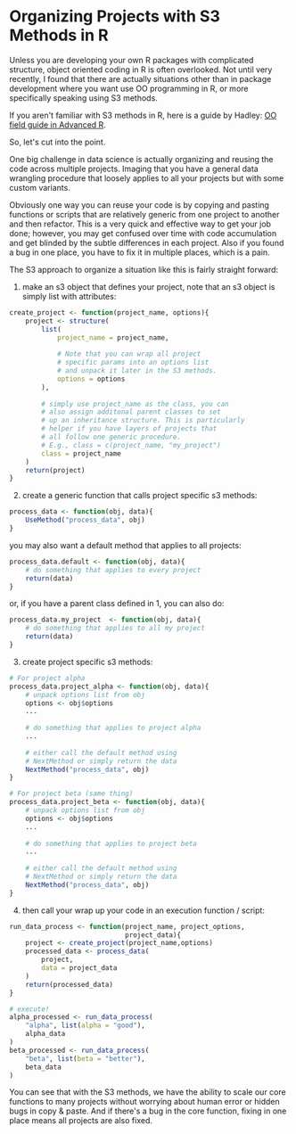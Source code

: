 # Organizing Projects with S3 Methods in R 

Unless you are developing your own R packages with complicated structure, object oriented coding in R is often overlooked.  Not until very recently, I found that there are actually situations other than in package development where you want use OO programming in R, or more specifically speaking using S3 methods. 

If you aren't familiar with S3 methods in R, here is a guide by Hadley: [OO field guide in Advanced R](http://adv-r.had.co.nz/OO-essentials.html).

So, let's cut into the point. 

One big challenge in data science is actually organizing and reusing the code across multiple projects. Imaging that you have a general data wrangling procedure that loosely applies to all your projects but with some custom variants.

Obviously one way you can reuse your code is by copying and pasting functions or scripts that are relatively generic from one project to another and then refactor. This is a very quick and effective way to get your job done; however, you may get confused over time with code accumulation and get blinded by the subtle differences in each project. Also if you found a bug in one place, you have to fix it in multiple places, which is a pain. 

 The S3 approach to organize a situation like this is fairly straight forward:

1. make an s3 object that defines your project, note that an s3 object is simply list with attributes:

```R
create_project <- function(project_name, options){
    project <- structure(
        list(
            project_name = project_name,
            
            # Note that you can wrap all project 
			# specific params into an options list 
            # and unpack it later in the S3 methods.
        	options = options
        ),
   
        # simply use project_name as the class, you can 
        # also assign additonal parent classes to set
        # up an inheritance structure. This is particularly
        # helper if you have layers of projects that 
        # all follow one generic procedure.
        # E.g., class = c(project_name, "my_project")
        class = project_name
    )
    return(project)
}
```

2. create a generic function that calls project specific s3 methods:

```R
process_data <- function(obj, data){
    UseMethod("process_data", obj)
}
```

you may also want a default method that applies to all projects:

```R
process_data.default <- function(obj, data){
    # do something that applies to every project
    return(data)
}
```

or, if you have a parent class defined in 1, you can also do:

```R
process_data.my_project  <- function(obj, data){
    # do something that applies to all my project
    return(data)
}
```

3. create project specific s3 methods:

```R
# For project alpha
process_data.project_alpha <- function(obj, data){
    # unpack options list from obj
    options <- obj$options
    ...
    
    # do something that applies to project alpha
    ...
    
    # either call the default method using 
    # NextMethod or simply return the data
    NextMethod("process_data", obj)
}
```

```R
# For project beta (same thing)
process_data.project_beta <- function(obj, data){
    # unpack options list from obj
    options <- obj$options
    ...
    
    # do something that applies to project beta
    ...
    
    # either call the default method using 
    # NextMethod or simply return the data
    NextMethod("process_data", obj)
}
```

4. then call your wrap up your code in an execution function / script:

```R
run_data_process <- function(project_name, project_options,
                             project_data){
    project <- create_project(project_name,options)
	processed_data <- process_data(
        project, 
        data = project_data
    )
    return(processed_data)
}

# execute!
alpha_processed <- run_data_process(
    "alpha", list(alpha = "good"), 
    alpha_data
)
beta_processed <- run_data_process(
    "beta", list(beta = "better"), 
    beta_data
)
```

You can see that with the S3 methods, we have the ability to scale our core functions to many projects without worrying about human error or hidden bugs in copy & paste.  And if there's a bug in the core function, fixing in one place means all projects are also fixed. 







